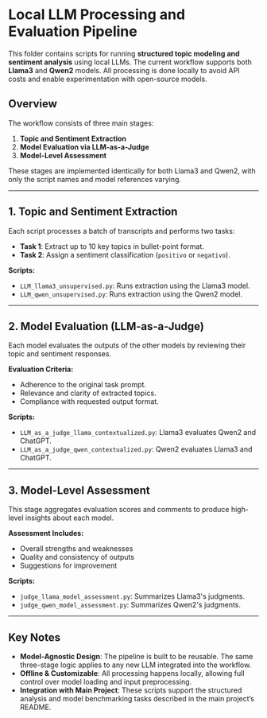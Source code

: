 # Local LLM Processing and Evaluation Pipeline

This folder contains scripts for running **structured topic modeling and sentiment analysis** using local LLMs. The current workflow supports both **Llama3** and **Qwen2** models. All processing is done locally to avoid API costs and enable experimentation with open-source models.

## Overview

The workflow consists of three main stages:

1. **Topic and Sentiment Extraction**  
2. **Model Evaluation via LLM-as-a-Judge**  
3. **Model-Level Assessment**

These stages are implemented identically for both Llama3 and Qwen2, with only the script names and model references varying.

---

## 1. Topic and Sentiment Extraction

Each script processes a batch of transcripts and performs two tasks:

- **Task 1**: Extract up to 10 key topics in bullet-point format.
- **Task 2**: Assign a sentiment classification (`positivo` or `negativo`).

**Scripts:**
- `LLM_llama3_unsupervised.py`: Runs extraction using the Llama3 model.
- `LLM_qwen_unsupervised.py`: Runs extraction using the Qwen2 model.

---

## 2. Model Evaluation (LLM-as-a-Judge)

Each model evaluates the outputs of the other models by reviewing their topic and sentiment responses.

**Evaluation Criteria:**
- Adherence to the original task prompt.
- Relevance and clarity of extracted topics.
- Compliance with requested output format.

**Scripts:**
- `LLM_as_a_judge_llama_contextualized.py`: Llama3 evaluates Qwen2 and ChatGPT.
- `LLM_as_a_judge_qwen_contextualized.py`: Qwen2 evaluates Llama3 and ChatGPT.

---

## 3. Model-Level Assessment

This stage aggregates evaluation scores and comments to produce high-level insights about each model.

**Assessment Includes:**
- Overall strengths and weaknesses
- Quality and consistency of outputs
- Suggestions for improvement

**Scripts:**
- `judge_llama_model_assessment.py`: Summarizes Llama3's judgments.
- `judge_qwen_model_assessment.py`: Summarizes Qwen2's judgments.

---

## Key Notes

- **Model-Agnostic Design**: The pipeline is built to be reusable. The same three-stage logic applies to any new LLM integrated into the workflow.
- **Offline & Customizable**: All processing happens locally, allowing full control over model loading and input preprocessing.
- **Integration with Main Project**: These scripts support the structured analysis and model benchmarking tasks described in the main project’s README.

